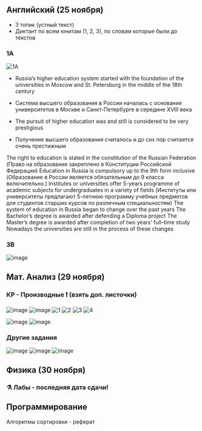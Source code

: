 ## Английский (25 ноября)
- 3 топик (устный текст)
- Диктант по всем юнитам (1, 2, 3), по словам которые были до текстов 

### 1A
![1A](https://user-images.githubusercontent.com/70198995/203786611-6a321801-2a75-40ee-ac75-c3ce1f11a390.png)

- Russia’s higher education system started with the foundation of the universities in Moscow and St. Petersburg in the middle of the 18th century
- Система высшего образования в России началась с основания университетов в Москве и Санкт-Петербурге в середине XVIII века

- The pursuit of higher education was and still is considered to be very prestigious
- Получение высшего образования считалось и до сих пор считается очень престижным


The right to education is stated in the constitution of the Russian Federation (Право на образование закреплено в Конституции Российской Федерации)
Education in Russia is compulsory up to the 9th form inclusive (Образование в России является обязательным до 9 класса включительно.)
Institutes or universities offer 5-years programme of academic subjects for undergraduates in a variety of fields (Институты или университеты предлагают 5-летнюю программу учебных предметов для студентов старших курсов по различным специальностям)
The system of education in Russia began to change over the past years
The Bachelor’s degree is awarded after defending a Diploma project
The Master’s degree is awarded after completion of two years’ full-time study
Nowadays the universities are still in the process of these changes

### 3B
![image](https://user-images.githubusercontent.com/70198995/202683360-885e2f89-3c78-42ec-97eb-1493abb8d0c7.png)

## Мат. Анализ (29 ноября)
### КР - Производные ❗ (взять доп. листочки)
![image](https://user-images.githubusercontent.com/70198995/203550629-b4933634-af13-4578-b342-83e2389bccf0.png)
![image](https://user-images.githubusercontent.com/70198995/203550756-2e125d05-f5dd-4ba2-8040-0ca7ba826072.png)
![1](https://user-images.githubusercontent.com/70198995/203550907-2e232290-4f93-4d1f-9956-8cb650813306.png)
![2](https://user-images.githubusercontent.com/70198995/203550985-b1d8a538-ae7e-4801-b957-b80ca369f7c8.png)
![3](https://user-images.githubusercontent.com/70198995/203551038-aafc52ea-68e9-471e-b75e-434caede8f97.png)
![4](https://user-images.githubusercontent.com/70198995/203551075-83084841-1fb1-4b33-a61a-d05dbaeddac5.png)

![image](https://user-images.githubusercontent.com/70198995/203549519-83124991-2f52-414d-ac62-58d1b97073bb.png)
![image](https://user-images.githubusercontent.com/70198995/203549596-730b2c6b-e792-4cc1-896b-1487c9c28e23.png)

### Другие задания
![image](https://user-images.githubusercontent.com/70198995/203549329-64012578-d554-45b8-9c8b-348e972850e6.png)
![image](https://user-images.githubusercontent.com/70198995/203549339-4937427f-884c-43b8-9ef2-b942a62dd994.png)
![image](https://user-images.githubusercontent.com/70198995/203549389-0cdcff7b-b3f9-4013-bad6-f769be530672.png)

## Физика (30 ноября)
### ⚗️ Лабы - последняя дата сдачи!

## Программирование
Алгоритмы сортировки - реферат
